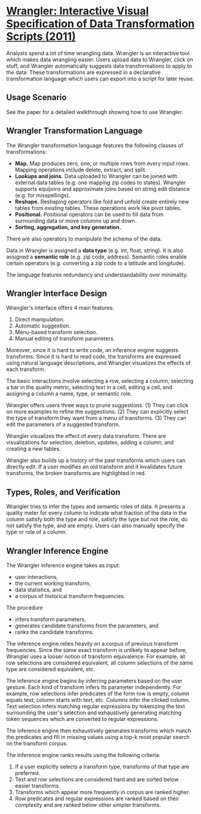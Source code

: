 # [Wrangler: Interactive Visual Specification of Data Transformation Scripts (2011)](https://scholar.google.com/scholar?cluster=4069328732173546194)
Analysts spend a lot of time wrangling data. Wrangler is an interactive tool
which makes data wrangling easier. Users upload data to Wrangler, click on
stuff, and Wrangler automatically suggests data transformations to apply to the
data. These transformations are expressed in a declarative transformation
language which users can export into a script for later reuse.

## Usage Scenario
See the paper for a detailed walkthrough showing how to use Wrangler.

## Wrangler Transformation Language
The Wrangler transformation language features the following classes of
transformations:

- **Map.** Map produces zero, one, or multiple rows from every input rows.
  Mapping operations include delete, extract, and split.
- **Lookups and joins.** Data uploaded to Wrangler can be joined with external
  data tables (e.g. one mapping zip codes to states). Wrangler supports
  equijoins and approximate joins based on string edit distance (e.g. for
  misspellings).
- **Reshape.** Reshaping operators like fold and unfold create entirely new
  tables from existing tables. These operations work like pivot tables.
- **Positional.** Positional operators can be used to fill data from
  surrounding data or move columns up and down.
- **Sorting, aggregation, and key generation.**

There are also operators to manipulate the schema of the data.

Data in Wrangler is assigned a **data type** (e.g. int, float, string). It is
also assigned a **semantic role** (e.g. zip code, address). Semantic roles
enable certain operators (e.g. converting a zip code to a latitude and
longitude).

The language features redundancy and understandability over minimality.

## Wrangler Interface Design
Wrangler's interface offers 4 main features:

1. Direct manipulation.
2. Automatic suggestion.
3. Menu-based transform selection.
4. Manual editing of transform parameters.

Moreover, since it is hard to write code, an inference engine suggests
transforms. Since it is hard to read code, the transforms are expressed using
natural language descriptions, and Wrangler visualizes the effects of each
transform.

The basic interactions involve selecting a row, selecting a column, selecting a
bar in the quality metric, selecting text in a cell, editing a cell, and
assigning a column a name, type, or semantic role.

Wrangler offers users three ways to prune suggestions. (1) They can click on
more examples to refine the suggestions. (2) They can explicitly select the
type of transform they want from a menu of transforms. (3) They can edit the
parameters of a suggested transform.

Wrangler visualizes the effect of every data transform. There are
visualizations for selection, deletion, updates, adding a column, and creating
a new tables.

Wrangler also builds up a history of the past transforms which users can
directly edit. If a user modifies an old transform and it invalidates future
transforms, the broken transforms are highlighted in red.

## Types, Roles, and Verification
Wrangler tries to infer the types and semantic roles of data. It presents a
quality meter for every column to indicate what fraction of the data in the
column satisfy both the type and role, satisfy the type but not the role, do
not satisfy the type, and are empty. Users can also manually specify the type
or role of a column.

## Wrangler Inference Engine
The Wrangler inference engine takes as input:

- user interactions,
- the current working transform,
- data statistics, and
- a corpus of historical transform frequencies.

The procedure

- infers transform parameters,
- generates candidate transforms from the parameters, and
- ranks the candidate transforms.

The inference engine relies heavily on a corpus of previous transform
frequencies. Since the same exact transform is unlikely to appear before,
Wrangler uses a looser notion of transform equivalence. For example, all row
selections are considered equivalent, all column selections of the same type
are considered equivalent, etc.

The inference engine begins by inferring parameters based on the user gesture.
Each kind of transform infers its parameter independently. For example, row
selections infer predicates of the form row is empty, column equals text,
column starts with text, etc. Columns infer the clicked column. Text selection
infers matching regular expressions by tokenizing the text surrounding the
user's selection and exhaustively generating matching token sequences which are
converted to regular expressions.

The inference engine then exhaustively generates transforms which match the
predicates and fill in missing values using a top-k most popular search on the
transform corpus.

The inference engine ranks results using the following criteria:

1. If a user explicitly selects a transform type, transforms of that type are
   preferred.
2. Text and row selections are considered hard and are sorted below easier
   transforms.
3. Transforms which appear more frequently in corpus are ranked higher.
4. Row predicates and regular expressions are ranked based on their complexity
   and are ranked below other simpler transforms.
